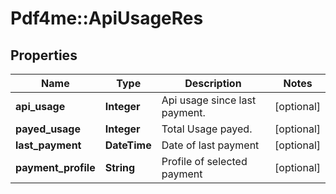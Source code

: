 # Pdf4me::ApiUsageRes

## Properties
Name | Type | Description | Notes
------------ | ------------- | ------------- | -------------
**api_usage** | **Integer** | Api usage since last payment. | [optional] 
**payed_usage** | **Integer** | Total Usage payed. | [optional] 
**last_payment** | **DateTime** | Date of last payment | [optional] 
**payment_profile** | **String** | Profile of selected payment | [optional] 


